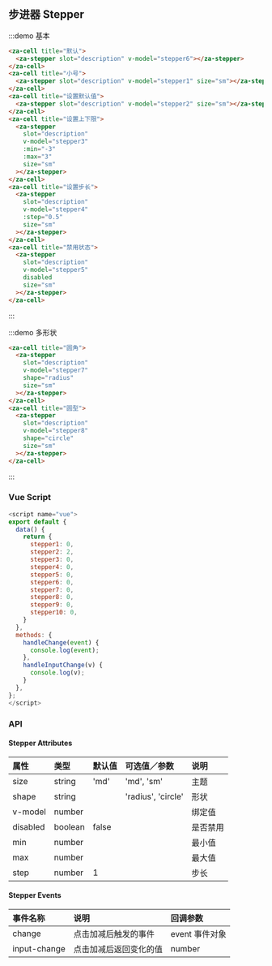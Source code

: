 ## 步进器 Stepper

:::demo 基本

```html
<za-cell title="默认">
  <za-stepper slot="description" v-model="stepper6"></za-stepper>
</za-cell>
<za-cell title="小号">
  <za-stepper slot="description" v-model="stepper1" size="sm"></za-stepper>
</za-cell>
<za-cell title="设置默认值">
  <za-stepper slot="description" v-model="stepper2" size="sm"></za-stepper>
</za-cell>
<za-cell title="设置上下限">
  <za-stepper
    slot="description"
    v-model="stepper3"
    :min="-3"
    :max="3"
    size="sm"
  ></za-stepper>
</za-cell>
<za-cell title="设置步长">
  <za-stepper
    slot="description"
    v-model="stepper4"
    :step="0.5"
    size="sm"
  ></za-stepper>
</za-cell>
<za-cell title="禁用状态">
  <za-stepper
    slot="description"
    v-model="stepper5"
    disabled
    size="sm"
  ></za-stepper>
</za-cell>
```

:::

:::demo 多形状

```html
<za-cell title="圆角">
  <za-stepper
    slot="description"
    v-model="stepper7"
    shape="radius"
    size="sm"
  ></za-stepper>
</za-cell>
<za-cell title="圆型">
  <za-stepper
    slot="description"
    v-model="stepper8"
    shape="circle"
    size="sm"
  ></za-stepper>
</za-cell>
```

:::

### Vue Script

```javascript
<script name="vue">
export default {
  data() {
    return {
      stepper1: 0,
      stepper2: 2,
      stepper3: 0,
      stepper4: 0,
      stepper5: 0,
      stepper6: 0,
      stepper7: 0,
      stepper8: 0,
      stepper9: 0,
      stepper10: 0,
    }
  },
  methods: {
    handleChange(event) {
      console.log(event);
    },
    handleInputChange(v) {
      console.log(v);
    }
  },
};
</script>
```

### API

#### Stepper Attributes

| 属性      | 类型   | 默认值     | 可选值／参数       | 说明                    |
| :-------- | :----- | :--------- | :----------------- | :---------------------- |
| size      | string | 'md'       | 'md', 'sm'         | 主题                    |
| shape     | string |            | 'radius', 'circle' | 形状                    |
| v-model   | number |            |                    | 绑定值                  |
| disabled  | boolean   | false      |                    | 是否禁用                |
| min       | number |            |                    | 最小值                  |
| max       | number |            |                    | 最大值                  |
| step      | number | 1          |                    | 步长                    |

#### Stepper Events

| 事件名称    | 说明                   | 回调参数       |
| :---------- | :--------------------- | :------------- |
| change      | 点击加减后触发的事件   | event 事件对象 |
| input-change | 点击加减后返回变化的值 | number         |
